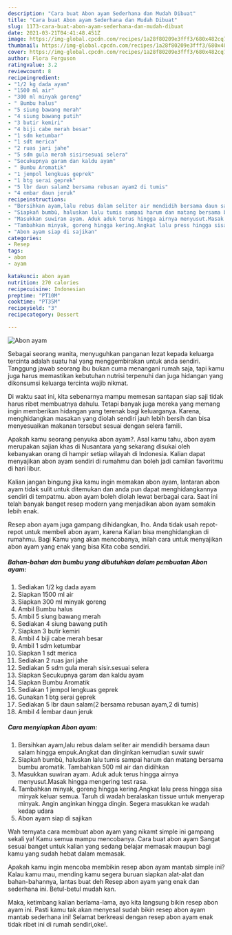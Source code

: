```yaml
---
description: "Cara buat Abon ayam Sederhana dan Mudah Dibuat"
title: "Cara buat Abon ayam Sederhana dan Mudah Dibuat"
slug: 1173-cara-buat-abon-ayam-sederhana-dan-mudah-dibuat
date: 2021-03-21T04:41:48.451Z
image: https://img-global.cpcdn.com/recipes/1a28f80209e3fff3/680x482cq70/abon-ayam-foto-resep-utama.jpg
thumbnail: https://img-global.cpcdn.com/recipes/1a28f80209e3fff3/680x482cq70/abon-ayam-foto-resep-utama.jpg
cover: https://img-global.cpcdn.com/recipes/1a28f80209e3fff3/680x482cq70/abon-ayam-foto-resep-utama.jpg
author: Flora Ferguson
ratingvalue: 3.2
reviewcount: 8
recipeingredient:
- "1/2 kg dada ayam"
- "1500 ml air"
- "300 ml minyak goreng"
- " Bumbu halus"
- "5 siung bawang merah"
- "4 siung bawang putih"
- "3 butir kemiri"
- "4 biji cabe merah besar"
- "1 sdm ketumbar"
- "1 sdt merica"
- "2 ruas jari jahe"
- "5 sdm gula merah sisirsesuai selera"
- "Secukupnya garam dan kaldu ayam"
- " Bumbu Aromatik"
- "1 jempol lengkuas geprek"
- "1 btg serai geprek"
- "5 lbr daun salam2 bersama rebusan ayam2 di tumis"
- "4 embar daun jeruk"
recipeinstructions:
- "Bersihkan ayam,lalu rebus dalam seliter air mendidih bersama daun salam hingga empuk.Angkat dan dinginkan kemudian suwir suwir"
- "Siapkañ bumbù, haluskan lalu tumis sampai harum dan matang bersama bumbu aromatik. Tambahkan 500 ml air dan didihkan"
- "Masukkan suwiran ayam. Aduk aduk terus hingga airnya menyusut.Masak hingga mengering test rasa."
- "Tambahkan minyak, goreng hingga kering.Angkat lalu press hingga sisa minyak keluar semua. Taruh di wadah beralaskan tissue untuk menyerap minyak. Angin anginkan hingga dingin. Segera masukkan ke wadah kedap udara"
- "Abon ayam siap di sajikan"
categories:
- Resep
tags:
- abon
- ayam

katakunci: abon ayam 
nutrition: 270 calories
recipecuisine: Indonesian
preptime: "PT10M"
cooktime: "PT35M"
recipeyield: "3"
recipecategory: Dessert

---
```



![Abon ayam](https://img-global.cpcdn.com/recipes/1a28f80209e3fff3/680x482cq70/abon-ayam-foto-resep-utama.jpg)

Sebagai seorang wanita, menyuguhkan panganan lezat kepada keluarga tercinta adalah suatu hal yang menggembirakan untuk anda sendiri. Tanggung jawab seorang ibu bukan cuma menangani rumah saja, tapi kamu juga harus memastikan kebutuhan nutrisi terpenuhi dan juga hidangan yang dikonsumsi keluarga tercinta wajib nikmat.

Di waktu  saat ini, kita sebenarnya mampu memesan santapan siap saji tidak harus ribet membuatnya dahulu. Tetapi banyak juga mereka yang memang ingin memberikan hidangan yang terenak bagi keluarganya. Karena, menghidangkan masakan yang diolah sendiri jauh lebih bersih dan bisa menyesuaikan makanan tersebut sesuai dengan selera famili. 



Apakah kamu seorang penyuka abon ayam?. Asal kamu tahu, abon ayam merupakan sajian khas di Nusantara yang sekarang disukai oleh kebanyakan orang di hampir setiap wilayah di Indonesia. Kalian dapat menyajikan abon ayam sendiri di rumahmu dan boleh jadi camilan favoritmu di hari libur.

Kalian jangan bingung jika kamu ingin memakan abon ayam, lantaran abon ayam tidak sulit untuk ditemukan dan anda pun dapat menghidangkannya sendiri di tempatmu. abon ayam boleh diolah lewat berbagai cara. Saat ini telah banyak banget resep modern yang menjadikan abon ayam semakin lebih enak.

Resep abon ayam juga gampang dihidangkan, lho. Anda tidak usah repot-repot untuk membeli abon ayam, karena Kalian bisa menghidangkan di rumahmu. Bagi Kamu yang akan mencobanya, inilah cara untuk menyajikan abon ayam yang enak yang bisa Kita coba sendiri.

<!--inarticleads1-->

##### Bahan-bahan dan bumbu yang dibutuhkan dalam pembuatan Abon ayam:

1. Sediakan 1/2 kg dada ayam
1. Siapkan 1500 ml air
1. Siapkan 300 ml minyak goreng
1. Ambil  Bumbu halus
1. Ambil 5 siung bawang merah
1. Sediakan 4 siung bawang putih
1. Siapkan 3 butir kemiri
1. Ambil 4 biji cabe merah besar
1. Ambil 1 sdm ketumbar
1. Siapkan 1 sdt merica
1. Sediakan 2 ruas jari jahe
1. Sediakan 5 sdm gula merah sisir.sesuai selera
1. Siapkan Secukupnya garam dan kaldu ayam
1. Siapkan  Bumbu Aromatik
1. Sediakan 1 jempol lengkuas geprek
1. Gunakan 1 btg serai geprek
1. Sediakan 5 lbr daun salam(2 bersama rebusan ayam,2 di tumis)
1. Ambil 4 ĺembar daun jeruk




<!--inarticleads2-->

##### Cara menyiapkan Abon ayam:

1. Bersihkan ayam,lalu rebus dalam seliter air mendidih bersama daun salam hingga empuk.Angkat dan dinginkan kemudian suwir suwir
1. Siapkañ bumbù, haluskan lalu tumis sampai harum dan matang bersama bumbu aromatik. Tambahkan 500 ml air dan didihkan
1. Masukkan suwiran ayam. Aduk aduk terus hingga airnya menyusut.Masak hingga mengering test rasa.
1. Tambahkan minyak, goreng hingga kering.Angkat lalu press hingga sisa minyak keluar semua. Taruh di wadah beralaskan tissue untuk menyerap minyak. Angin anginkan hingga dingin. Segera masukkan ke wadah kedap udara
1. Abon ayam siap di sajikan




Wah ternyata cara membuat abon ayam yang nikamt simple ini gampang sekali ya! Kamu semua mampu mencobanya. Cara buat abon ayam Sangat sesuai banget untuk kalian yang sedang belajar memasak maupun bagi kamu yang sudah hebat dalam memasak.

Apakah kamu ingin mencoba membikin resep abon ayam mantab simple ini? Kalau kamu mau, mending kamu segera buruan siapkan alat-alat dan bahan-bahannya, lantas buat deh Resep abon ayam yang enak dan sederhana ini. Betul-betul mudah kan. 

Maka, ketimbang kalian berlama-lama, ayo kita langsung bikin resep abon ayam ini. Pasti kamu tak akan menyesal sudah bikin resep abon ayam mantab sederhana ini! Selamat berkreasi dengan resep abon ayam enak tidak ribet ini di rumah sendiri,oke!.

